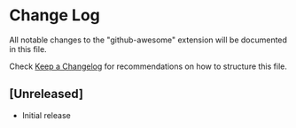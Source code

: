 # Change Log

All notable changes to the "github-awesome" extension will be documented in this file.

Check [Keep a Changelog](http://keepachangelog.com/) for recommendations on how to structure this file.

## [Unreleased]

- Initial release
